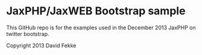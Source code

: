 # JaxPHP/JaxWEB Bootstrap sample

This GitHub repo is for the examples used in the December 2013 JaxPHP on twitter bootstrap.

Copyright 2013 David Fekke 